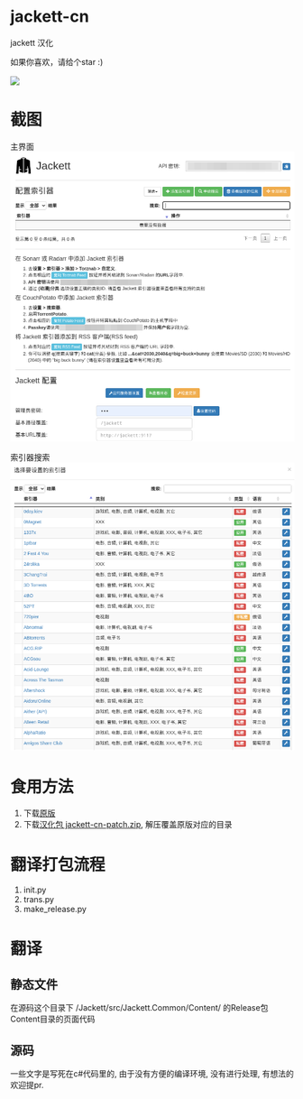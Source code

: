 # jackett-cn

jackett 汉化

如果你喜欢，请给个star :)

<a href="https://count.getloli.com"><img align="center" src="https://count.getloli.com/get/@Nriver_jackett-translation"></a><br>

# 截图

主界面
![](docs/screenshot_1.png)

索引器搜索
![](docs/screenshot_2.png)

# 食用方法

1. 下载[原版](https://github.com/Jackett/Jackett/releases)
2. 下载[汉化包 jackett-cn-patch.zip](https://github.com/Nriver/jackett-translation/releases), 解压覆盖原版对应的目录

# 翻译打包流程

1. init.py
2. trans.py
3. make_release.py

# 翻译

## 静态文件

在源码这个目录下 /Jackett/src/Jackett.Common/Content/ 的Release包Content目录的页面代码

## 源码

一些文字是写死在c#代码里的, 由于没有方便的编译环境, 没有进行处理, 有想法的欢迎提pr.

